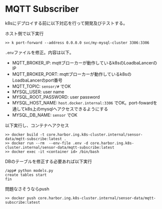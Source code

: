 # MQTT Subscriber

k8sにデプロイする前に以下対応を行って開発及びテストする。

ホスト側で以下実行
```
>> k port-forward --address 0.0.0.0 svc/my-mysql-cluster 3306:3306
```

`.env`ファイルを修正。内容は以下。
- MQTT_BROKER_IP: mqttブローカーが動作しているk8sのLoadbaLancerのIP
- MQTT_BROKER_PORT: mqttブローカーが動作しているk8sのLoadbaLancerのport番号
- MQTT_TOPIC: `sensor/#` でOK
- MYSQL_USER: user name
- MYSQL_ROOT_PASSWORD: user password
- MYSQL_HOST_NAME: `host.docker.internal:3306` でOK。port-fowardを通してk8s上のmysqlへアクセスできるようにする
- MYSQL_DB_NAME: `sensor` でOK

以下実行し、コンテナへアクセス
```
>> docker build -t core.harbor.ing.k8s-cluster.internal/sensor-data/mqtt-subscribe:latest . 
>> docker run --rm  --env-file .env -d core.harbor.ing.k8s-cluster.internal/sensor-data/mqtt-subscribe:latest
>> docker exec -it <container id> /bin/bash
```

DBのテーブルを修正する必要あれば以下実行
```
/app# python models.py 
create tables start
fin
```


問題なさそうならpush
```
>> docker push core.harbor.ing.k8s-cluster.internal/sensor-data/mqtt-subscribe:latest
```
